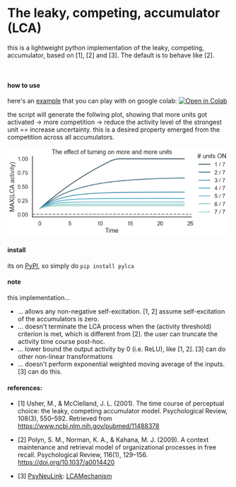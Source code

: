 # The leaky, competing, accumulator (LCA)

this is a lightweight python implementation of the leaky, competing, accumulator, based on [1], [2] and [3]. The default is to behave like [2]. 

<br>

#### how to use

here's an 
<a href="https://github.com/qihongl/pylca/tree/master/example">example</a> 
that you can play with on google colab: <a href="https://colab.research.google.com/github/qihongl/pylca/blob/master/example/demo_lca.ipynb"><img src="https://colab.research.google.com/assets/colab-badge.svg" alt="Open in Colab" title="Open and Execute in Google Colaboratory"></a>

the script will generate the follwing plot, showing that more units got activated -> more competition -> reduce the activity level of the strongest unit == increase uncertainty. this is a desired property emerged from the competition across all accumulators. 

<img src="https://github.com/qihongl/pylca/blob/master/imgs/cmpt2.png" alt="cmpt">



#### install 

its on 
<a href="https://pypi.org/project/pylca/">PyPI</a>, 
so simply do `pip install pylca`


#### note 

this implementation... 
- ... allows any non-negative self-excitation. [1, 2] assume self-excitation of the accumulators is zero. 
- ... doesn't terminate the LCA process when the (activity threshold) criterion is met, which is different from [2]. the user can truncate the activity time course post-hoc. 
- ... lower bound the output activity by 0 (i.e. ReLU), like [1, 2]. [3] can do other non-linear transformations
- ... doesn't perform exponential weighted moving average of the inputs. [3] can do this. 


#### references:  

- [1] Usher, M., & McClelland, J. L. (2001). The time course of perceptual choice: the leaky, competing accumulator model. Psychological Review, 108(3), 550–592. Retrieved from https://www.ncbi.nlm.nih.gov/pubmed/11488378

- [2] Polyn, S. M., Norman, K. A., & Kahana, M. J. (2009). A context maintenance and retrieval model of organizational processes in free recall. Psychological Review, 116(1), 129–156. https://doi.org/10.1037/a0014420 

- [3] <a href="https://github.com/PrincetonUniversity/PsyNeuLink">PsyNeuLink</a>: <a href="https://princetonuniversity.github.io/PsyNeuLink/LCAMechanism.html">LCAMechanism</a>
